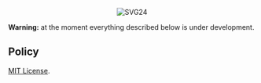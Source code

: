 <p align="center">
  <img src="https://raw.githubusercontent.com/svg24/.github/main/platform.svg" alt="SVG24">
</p>

**Warning:** at the moment everything described below is under development.

## Policy

[MIT License](./LICENSE).
